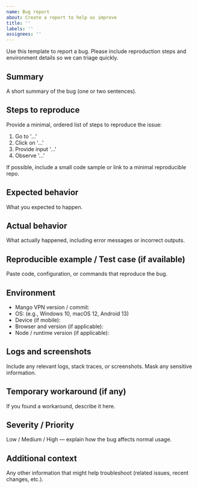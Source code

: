 ```yaml
---
name: Bug report
about: Create a report to help us improve
title: ''
labels: ''
assignees: ''
---
```


Use this template to report a bug. Please include reproduction steps and environment details so we can triage quickly.

## Summary
A short summary of the bug (one or two sentences).

## Steps to reproduce
Provide a minimal, ordered list of steps to reproduce the issue:
1. Go to '...'
2. Click on '...'
3. Provide input '...'
4. Observe '...'

If possible, include a small code sample or link to a minimal reproducible repo.

## Expected behavior
What you expected to happen.

## Actual behavior
What actually happened, including error messages or incorrect outputs.

## Reproducible example / Test case (if available)
Paste code, configuration, or commands that reproduce the bug.

## Environment
- Mango VPN version / commit: 
- OS: (e.g., Windows 10, macOS 12, Android 13)
- Device (if mobile): 
- Browser and version (if applicable): 
- Node / runtime version (if applicable): 

## Logs and screenshots
Include any relevant logs, stack traces, or screenshots. Mask any sensitive information.

## Temporary workaround (if any)
If you found a workaround, describe it here.

## Severity / Priority
Low / Medium / High — explain how the bug affects normal usage.

## Additional context
Any other information that might help troubleshoot (related issues, recent changes, etc.).
